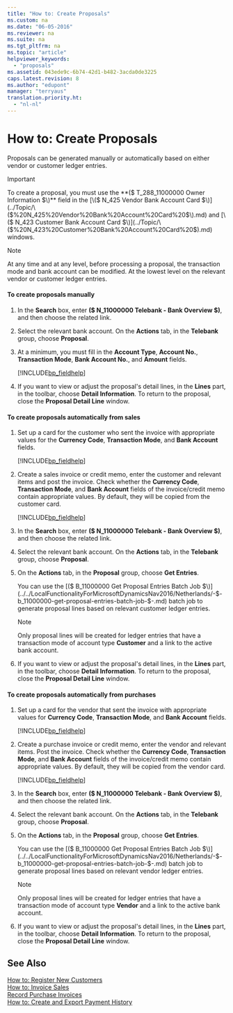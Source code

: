 ```yaml
---
title: "How to: Create Proposals"
ms.custom: na
ms.date: "06-05-2016"
ms.reviewer: na
ms.suite: na
ms.tgt_pltfrm: na
ms.topic: "article"
helpviewer_keywords: 
  - "proposals"
ms.assetid: 043ede9c-6b74-42d1-b482-3acda0de3225
caps.latest.revision: 8
ms.author: "edupont"
manager: "terryaus"
translation.priority.ht: 
  - "nl-nl"
---
```

# How to: Create Proposals
Proposals can be generated manually or automatically based on either vendor or customer ledger entries.  
  
> [!IMPORTANT]  
>  To create a proposal, you must use the **\($ T\_288\_11000000 Owner Information $\)** field in the [\($ N\_425 Vendor Bank Account Card $\)](../Topic/\($%20N_425%20Vendor%20Bank%20Account%20Card%20$\).md) and [\($ N\_423 Customer Bank Account Card $\)](../Topic/\($%20N_423%20Customer%20Bank%20Account%20Card%20$\).md) windows.  
  
> [!NOTE]  
>  At any time and at any level, before processing a proposal, the transaction mode and bank account can be modified. At the lowest level on the relevant vendor or customer ledger entries.  
  
#### To create proposals manually  
  
1.  In the **Search** box, enter **\($ N\_11000000 Telebank \- Bank Overview $\)**, and then choose the related link.  
  
2.  Select the relevant bank account. On the **Actions** tab, in the **Telebank** group, choose **Proposal**.  
  
3.  At a minimum, you must fill in the **Account Type**, **Account No.**, **Transaction Mode**, **Bank Account No.**, and **Amount** fields.  
  
     [!INCLUDE[bp_fieldhelp]()]  
  
4.  If you want to view or adjust the proposal's detail lines, in the **Lines** part, in the toolbar, choose **Detail Information**. To return to the proposal, close the **Proposal Detail Line** window.  
  
#### To create proposals automatically from sales  
  
1.  Set up a card for the customer who sent the invoice with appropriate values for the **Currency Code**, **Transaction Mode**, and **Bank Account** fields.  
  
     [!INCLUDE[bp_fieldhelp]()]  
  
2.  Create a sales invoice or credit memo, enter the customer and relevant items and post the invoice. Check whether the **Currency Code**, **Transaction Mode**, and **Bank Account** fields of the invoice\/credit memo contain appropriate values. By default, they will be copied from the customer card.  
  
     [!INCLUDE[bp_fieldhelp]()]  
  
3.  In the **Search** box, enter **\($ N\_11000000 Telebank \- Bank Overview $\)**, and then choose the related link.  
  
4.  Select the relevant bank account. On the **Actions** tab, in the **Telebank** group, choose **Proposal**.  
  
5.  On the **Actions** tab, in the **Proposal** group, choose **Get Entries**.  
  
     You can use the [\($ B\_11000000 Get Proposal Entries Batch Job $\)](../../LocalFunctionalityForMicrosoftDynamicsNav2016/Netherlands/-$-b_11000000-get-proposal-entries-batch-job-$-.md) batch job to generate proposal lines based on relevant customer ledger entries.  
  
    > [!NOTE]  
    >  Only proposal lines will be created for ledger entries that have a transaction mode of account type **Customer** and a link to the active bank account.  
  
6.  If you want to view or adjust the proposal's detail lines, in the **Lines** part, in the toolbar, choose **Detail Information**. To return to the proposal, close the **Proposal Detail Line** window.  
  
#### To create proposals automatically from purchases  
  
1.  Set up a card for the vendor that sent the invoice with appropriate values for **Currency Code**, **Transaction Mode**, and **Bank Account** fields.  
  
     [!INCLUDE[bp_fieldhelp]()]  
  
2.  Create a purchase invoice or credit memo, enter the vendor and relevant items. Post the invoice. Check whether the **Currency Code**, **Transaction Mode**, and **Bank Account** fields of the invoice\/credit memo contain appropriate values. By default, they will be copied from the vendor card.  
  
     [!INCLUDE[bp_fieldhelp]()]  
  
3.  In the **Search** box, enter **\($ N\_11000000 Telebank \- Bank Overview $\)**, and then choose the related link.  
  
4.  Select the relevant bank account. On the **Actions** tab, in the **Telebank** group, choose **Proposal**.  
  
5.  On the **Actions** tab, in the **Proposal** group, choose **Get Entries**.  
  
     You can use the [\($ B\_11000000 Get Proposal Entries Batch Job $\)](../../LocalFunctionalityForMicrosoftDynamicsNav2016/Netherlands/-$-b_11000000-get-proposal-entries-batch-job-$-.md) batch job to generate proposal lines based on relevant vendor ledger entries.  
  
    > [!NOTE]  
    >  Only proposal lines will be created for ledger entries that have a transaction mode of account type **Vendor** and a link to the active bank account.  
  
6.  If you want to view or adjust the proposal's detail lines, in the **Lines** part, in the toolbar, choose **Detail Information**. To return to the proposal, close the **Proposal Detail Line** window.  
  
## See Also  
 [How to: Register New Customers](../../Sales/how-to-register-new-customers.md)   
 [How to: Invoice Sales](../../Finance/how-to-invoice-sales.md)   
 [Record Purchase Invoices](../../Finance/record-purchase-invoices.md)   
 [How to: Create and Export Payment History](../../LocalFunctionalityForMicrosoftDynamicsNav2016/Netherlands/how-to-create-and-export-payment-history.md)
